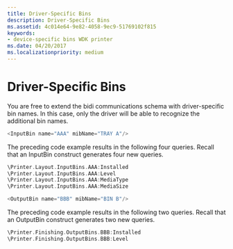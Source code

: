 ```yaml
---
title: Driver-Specific Bins
description: Driver-Specific Bins
ms.assetid: 4c014e64-9e82-4058-9ec9-51769102f815
keywords:
- device-specific bins WDK printer
ms.date: 04/20/2017
ms.localizationpriority: medium
---
```


# Driver-Specific Bins


You are free to extend the bidi communications schema with driver-specific bin names. In this case, only the driver will be able to recognize the additional bin names.

```cpp
<InputBin name="AAA" mibName="TRAY A"/>
```

The preceding code example results in the following four queries. Recall that an InputBin construct generates four new queries.

```cpp
\Printer.Layout.InputBins.AAA:Installed
\Printer.Layout.InputBins.AAA:Level
\Printer.Layout.InputBins.AAA:MediaType
\Printer.Layout.InputBins.AAA:MediaSize

<OutputBin name="BBB" mibName="BIN B"/>
```

The preceding code example results in the following two queries. Recall that an OutputBin construct generates two new queries.

```cpp
\Printer.Finishing.OutputBins.BBB:Installed
\Printer.Finishing.OutputBins.BBB:Level
```

 

 




